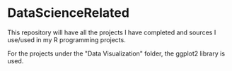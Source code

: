 # DataScienceRelated
This repository will have all the projects I have completed and sources I use/used in my R programming projects. 

For the projects under the "Data Visualization" folder, the ggplot2 library is used.

